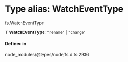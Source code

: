 # Type alias: WatchEventType

[fs](../modules/fs.md).WatchEventType

Ƭ **WatchEventType**: ``"rename"`` \| ``"change"``

#### Defined in

node_modules/@types/node/fs.d.ts:2936
